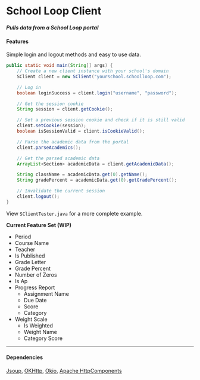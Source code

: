 # School Loop Client

***Pulls data from a School Loop portal***

#### Features
Simple login and logout methods and easy to use data.

```java
public static void main(String[] args) {
    // Create a new client instance with your school's domain
    SClient client = new SClient("yourschool.schoolloop.com");

    // Log in
    boolean loginSuccess = client.login("username", "password");

    // Get the session cookie
    String session = client.getCookie();

    // Set a previous session cookie and check if it is still valid
    client.setCookie(session);
    boolean isSessionValid = client.isCookieValid();

    // Parse the academic data from the portal
    client.parseAcademics();

    // Get the parsed academic data
    ArrayList<Section> academicData = client.getAcademicData();

    String className = academicData.get(0).getName();
    String gradePercent = academicData.get(0).getGradePercent();

    // Invalidate the current session
    client.logout();
}
```

View `SClientTester.java` for a more complete example.

**Current Feature Set (WIP)**

- Period
- Course Name
- Teacher
- Is Published
- Grade Letter
- Grade Percent
- Number of Zeros
- Is Ap
- Progress Report
    - Assignment Name
    - Due Date
    - Score
    - Category
- Weight Scale
    - Is Weighted
    - Weight Name
    - Category Score

--------

#### Dependencies
[Jsoup](https://jsoup.org/), [OKHttp](http://square.github.io/okhttp/), [Okio](https://github.com/square/okio), [Apache HttpComponents](http://hc.apache.org/httpcomponents-client-ga/)
